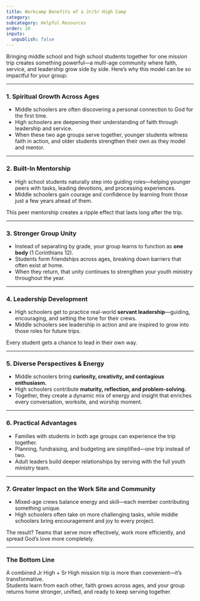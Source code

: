 ```yaml
---
title: Workcamp Benefits of a Jr/Sr High Camp
category:
subcategory: Helpful Resources
order: 10
inputs:
  unpublish: false
---
```

Bringing middle school and high school students together for one mission trip creates something powerful—a multi-age community where faith, service, and leadership grow side by side. Here’s why this model can be so impactful for your group:

---

### **1\. Spiritual Growth Across Ages**

* Middle schoolers are often discovering a personal connection to God for the first time.
* High schoolers are deepening their understanding of faith through leadership and service.
* When these two age groups serve together, younger students witness faith in action, and older students strengthen their own as they model and mentor.

---

### **2\. Built-In Mentorship**

* High school students naturally step into guiding roles—helping younger peers with tasks, leading devotions, and processing experiences.
* Middle schoolers gain courage and confidence by learning from those just a few years ahead of them.

This peer mentorship creates a ripple effect that lasts long after the trip.

---

### **3\. Stronger Group Unity**

* Instead of separating by grade, your group learns to function as **one body** (1 Corinthians 12).
* Students form friendships across ages, breaking down barriers that often exist at home.
* When they return, that unity continues to strengthen your youth ministry throughout the year.

---

### **4\. Leadership Development**

* High schoolers get to practice real-world **servant leadership**—guiding, encouraging, and setting the tone for their crews.
* Middle schoolers see leadership in action and are inspired to grow into those roles for future trips.

Every student gets a chance to lead in their own way.

---

### **5\. Diverse Perspectives & Energy**

* Middle schoolers bring **curiosity, creativity, and contagious enthusiasm.**
* High schoolers contribute **maturity, reflection, and problem-solving.**
* Together, they create a dynamic mix of energy and insight that enriches every conversation, worksite, and worship moment.

---

### **6\. Practical Advantages**

* Families with students in both age groups can experience the trip together.
* Planning, fundraising, and budgeting are simplified—one trip instead of two.
* Adult leaders build deeper relationships by serving with the full youth ministry team.

---

### **7\. Greater Impact on the Work Site and Community**

* Mixed-age crews balance energy and skill—each member contributing something unique.
* High schoolers often take on more challenging tasks, while middle schoolers bring encouragement and joy to every project.

The result? Teams that serve more effectively, work more efficiently, and spread God’s love more completely.

---

### **The Bottom Line**

A combined Jr High + Sr High mission trip is more than convenient—it’s transformative.<br>Students learn from each other, faith grows across ages, and your group returns home stronger, unified, and ready to keep serving together.

&nbsp;